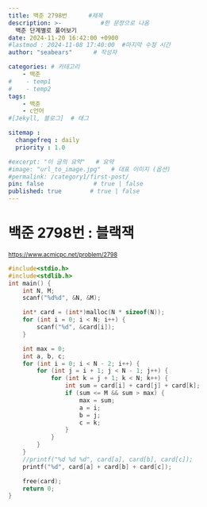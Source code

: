 ```yaml
---
title: 백준 2798번      #제목
description: >-           #한 문장으로 나옴
  백준 단계별로 풀어보기
date: 2024-11-20 16:42:00 +0900
#lastmod : 2024-11-08 17:40:00  #마지막 수정 시간
author: "seabears"      # 작성자

categories: # 카테고리
    - 백준  
#    - temp1
#    - temp2
tags: 
    - 백준
    - c언어
#[Jekyll, 블로그]  # 태그

sitemap :
  changefreq : daily
  priority : 1.0

#excerpt: "이 글의 요약"   # 요약
#image: "url_to_image.jpg"   # 대표 이미지 (옵션)
#permalink: /category1/first-post/
pin: false              # true | false
published: true        # true | false
---
```


# 백준 2798번 : 블랙잭 

<small>https://www.acmicpc.net/problem/2798  </small>  



```c
#include<stdio.h>
#include<stdlib.h>
int main() {
	int N, M;
	scanf("%d%d", &N, &M);

	int* card = (int*)malloc(N * sizeof(N));
	for (int i = 0; i < N; i++) {
		scanf("%d", &card[i]);
	}

	int max = 0;
	int a, b, c;
	for (int i = 0; i < N - 2; i++) {
		for (int j = i + 1; j < N - 1; j++) {
			for (int k = j + 1; k < N; k++) {
				int sum = card[i] + card[j] + card[k];
				if (sum <= M && sum > max) {
					max = sum;
					a = i;
					b = j;
					c = k;
				}
			}
		}
	}
	//printf("%d %d %d", card[a], card[b], card[c]);
	printf("%d", card[a] + card[b] + card[c]);

	free(card);
	return 0;
}
```


<!--
This is post_template
# 큰 제목
## 중간 제목
### 작은 제목
#### 더 작은 제목
##### 더더 작은 제목
-->

